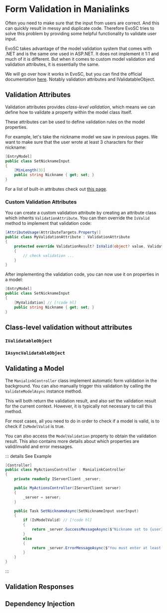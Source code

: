 # Form Validation in Manialinks
Often you need to make sure that the input from users are correct. And this can quickly result in messy and duplicate code. Therefore EvoSC tries to solve this problem by providing some helpful functionality to validate user input.

EvoSC takes advantage of the model validation system that comes with .NET and is the same one used in ASP.NET. It does not implement it 1:1 and much of it is different. But when it comes to custom model validation and validation attributes, it is essentially the same.

We will go over how it works in EvoSC, but you can find the official documentation [here](https://learn.microsoft.com/en-us/aspnet/core/mvc/models/validation?view=aspnetcore-7.0). Notably validation attributes and IValidatableObject.

## Validation Attributes
Validation attributes provides *class-level validation*, which means we can define how to validate a property within the model class itself.

These attributes can be used to define validation rules on the model properties.

For example, let's take the nickname model we saw in previous pages. We want to make sure that the user wrote at least 3 characters for their nickname:
```csharp
[EntryModel]
public class SetNicknameInput
{
    [MinLength(3)]
    public string Nickname { get; set; }
}
```

For a list of built-in attributes check out [this page](https://learn.microsoft.com/en-us/dotnet/api/system.componentmodel.dataannotations?view=net-8.0).

### Custom Validation Attributes
You can create a custom validation attribute by creating an attribute class which inherits `ValidationAttribute`. You can then override the `IsValid` method to implement that validation code:
```csharp
[AttributeUsage(AttributeTargets.Property)]
public class MyValidationAttribute : ValidationAttribute
{
    protected override ValidationResult? IsValid(object? value, ValidationContext validationContext)
    {
        // check validation ...
    }
}
```
After implementing the validation code, you can now use it on properties in a model:
```csharp
[EntryModel]
public class SetNicknameInput
{
    [MyValidation] // [!code hl]
    public string Nickname { get; set; }
}
```

## Class-level validation without attributes
### `IValidatableObject`
### `IAsyncValidatableObject`

## Validating a Model
The `ManialinkController` class implement automatic form validation in the background. You can also manually trigger this validation by calling the `ValidateModelAsync` instance method.

This will both return the validation result, and also set the validation result for the current context. However, it is typically not necessary to call this method.

For most cases, all you need to do in order to check if a model is valid, is to check if `IsModelValid` is true.

You can also access the `ModelValidation` property to obtain the validation result. This also contains more details about which properties are valid/invalid and error messages.

::: details See Example
```csharp
[Controller]
public class MyActionsController : ManialinkController
{
    private readonly IServerClient _server;

    public MyActionsController(IServerClient server)
    {
        _server = server;
    }

    public Task SetNicknameAsync(SetNicknameInput userInput)
    {
        if (IsModelValid) // [!code hl]
        { 
            return _server.SuccessMessageAsync($"Nickname set to {userInput.Nickname}!", Context.Player);
        }
        else
        {
            return _server.ErrorMessageAsync($"You must enter at least 3 characters!", Context.Player);
        }
    }
}
```
:::

## Validation Responses

## Dependency Injection
